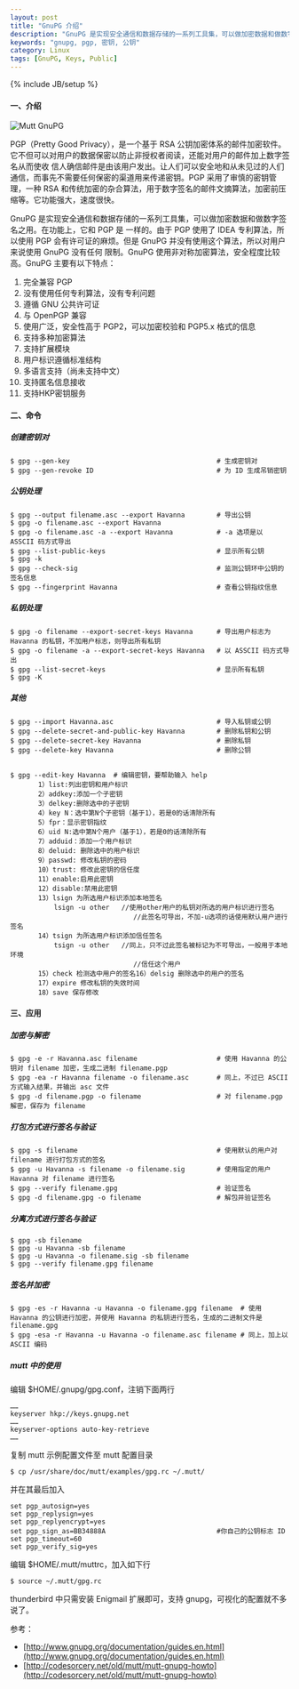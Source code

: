 ```yaml
---
layout: post
title: "GnuPG 介绍"
description: "GnuPG 是实现安全通信和数据存储的一系列工具集，可以做加密数据和做数字签名之用"
keywords: "gnupg, pgp, 密钥, 公钥"
category: Linux
tags: [GnuPG, Keys, Public]
---
```

{% include JB/setup %}

#### 一、介绍

![Mutt GnuPG](/assets/images/2012/07/mutt-gnupg.png "Mutt GnuPG")

PGP（Pretty Good Privacy），是一个基于 RSA 公钥加密体系的邮件加密软件。它不但可以对用户的数据保密以防止非授权者阅读，还能对用户的邮件加上数字签名从而使收 信人确信邮件是由该用户发出。让人们可以安全地和从未见过的人们通信，而事先不需要任何保密的渠道用来传递密钥。PGP 采用了审慎的密钥管理，一种 RSA 和传统加密的杂合算法，用于数字签名的邮件文摘算法，加密前压缩等。它功能强大，速度很快。

<!-- more -->
GnuPG 是实现安全通信和数据存储的一系列工具集，可以做加密数据和做数字签名之用。在功能上，它和 PGP 是 一样的。由于 PGP 使用了 IDEA 专利算法，所以使用 PGP 会有许可证的麻烦。但是 GnuPG 并没有使用这个算法，所以对用户来说使用 GnuPG 没有任何 限制。GnuPG 使用非对称加密算法，安全程度比较高。GnuPG 主要有以下特点：

1. 完全兼容 PGP
2. 没有使用任何专利算法，没有专利问题
3. 遵循 GNU 公共许可证
4. 与 OpenPGP 兼容
5. 使用广泛，安全性高于 PGP2，可以加密校验和 PGP5.x 格式的信息
6. 支持多种加密算法
7. 支持扩展模块
8. 用户标识遵循标准结构
9. 多语言支持（尚未支持中文）
10. 支持匿名信息接收
11. 支持HKP密钥服务

#### 二、命令

##### 创建密钥对

    $ gpg --gen-key                                     # 生成密钥对
    $ gpg --gen-revoke ID                               # 为 ID 生成吊销密钥

##### 公钥处理

    $ gpg --output filename.asc --export Havanna        # 导出公钥
    $ gpg -o filename.asc --export Havanna
    $ gpg -o filename.asc -a --export Havanna           # -a 选项是以 ASSCII 码方式导出
    $ gpg --list-public-keys                            # 显示所有公钥
    $ gpg -k
    $ gpg --check-sig                                   # 监测公钥环中公钥的签名信息
    $ gpg --fingerprint Havanna                         # 查看公钥指纹信息

##### 私钥处理

    $ gpg -o filename --export-secret-keys Havanna      # 导出用户标志为 Havanna 的私钥，不加用户标志，则导出所有私钥
    $ gpg -o filename -a --export-secret-keys Havanna   # 以 ASSCII 码方式导出
    $ gpg --list-secret-keys                            # 显示所有私钥
    $ gpg -K

##### 其他

    $ gpg --import Havanna.asc                          # 导入私钥或公钥
    $ gpg --delete-secret-and-public-key Havanna        # 删除私钥和公钥
    $ gpg --delete-secret-key Havanna                   # 删除私钥
    $ gpg --delete-key Havanna                          # 删除公钥


    $ gpg --edit-key Havanna  # 编辑密钥，要帮助输入 help
           1）list:列出密钥和用户标识
           2）addkey:添加一个子密钥
           3）delkey:删除选中的子密钥
           4）key N：选中第N个子密钥（基于1），若是0的话清除所有
           5）fpr：显示密钥指纹
           6）uid N:选中第N个用户（基于1），若是0的话清除所有
           7）adduid：添加一个用户标识
           8）deluid: 删除选中的用户标识
           9）passwd: 修改私钥的密码
           10）trust: 修改此密钥的信任度
           11）enable:启用此密钥
           12）disable:禁用此密钥
           13）lsign 为所选用户标识添加本地签名
               lsign -u other   //使用other用户的私钥对所选的用户标识进行签名
                                   //此签名可导出，不加-u选项的话使用默认用户进行签名
           14）tsign 为所选用户标识添加信任签名
               tsign -u other   //同上，只不过此签名被标记为不可导出，一般用于本地环境
                                   //信任这个用户
           15）check 检测选中用户的签名16）delsig 删除选中的用户的签名
           17）expire 修改私钥的失效时间
           18）save 保存修改

#### 三、应用

##### 加密与解密

    $ gpg -e -r Havanna.asc filename                    # 使用 Havanna 的公钥对 filename 加密，生成二进制 filename.pgp
    $ gpg -ea -r Havanna filename -o filename.asc       # 同上，不过已 ASCII 方式输入结果，并输出 asc 文件
    $ gpg -d filename.pgp -o filename                   # 对 filename.pgp 解密，保存为 filename

##### 打包方式进行签名与验证

    $ gpg -s filename                                   # 使用默认的用户对 filename 进行打包方式的签名
    $ gpg -u Havanna -s filename -o filename.sig        # 使用指定的用户 Havanna 对 filename 进行签名
    $ gpg --verify filename.gpg                         # 验证签名
    $ gpg -d filename.gpg -o filename                   # 解包并验证签名

##### 分离方式进行签名与验证

    $ gpg -sb filename
    $ gpg -u Havanna -sb filename
    $ gpg -u Havanna -o filename.sig -sb filename
    $ gpg --verify filename.gpg filename

##### 签名并加密

    $ gpg -es -r Havanna -u Havanna -o filename.gpg filename  # 使用 Havanna 的公钥进行加密，并使用 Havanna 的私钥进行签名，生成的二进制文件是 filename.gpg
    $ gpg -esa -r Havanna -u Havanna -o filename.asc filename # 同上，加上以 ASCII 编码

##### mutt 中的使用

编辑 $HOME/.gnupg/gpg.conf，注销下面两行

    ……
    keyserver hkp://keys.gnupg.net
    ……
    keyserver-options auto-key-retrieve
    ……

复制 mutt 示例配置文件至 mutt 配置目录

    $ cp /usr/share/doc/mutt/examples/gpg.rc ~/.mutt/

并在其最后加入

    set pgp_autosign=yes
    set pgp_replysign=yes
    set pgp_replyencrypt=yes
    set pgp_sign_as=BB34888A                            #你自己的公钥标志 ID
    set pgp_timeout=60
    set pgp_verify_sig=yes

编辑 $HOME/.mutt/muttrc，加入如下行

    $ source ~/.mutt/gpg.rc

thunderbird 中只需安装 Enigmail 扩展即可，支持 gnupg，可视化的配置就不多说了。

参考：

- [http://www.gnupg.org/documentation/guides.en.html](http://www.gnupg.org/documentation/guides.en.html)
- [http://codesorcery.net/old/mutt/mutt-gnupg-howto](http://codesorcery.net/old/mutt/mutt-gnupg-howto)
